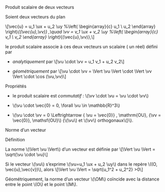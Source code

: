 Produit scalaire de deux vecteurs

Soient deux vecteurs du plan

\\[\vec{u} = u_1 \ux + u_2 \uy
%\left( \begin{array}{c} u_1 \\ u_2 \end{array} \right)_{(\vec{u},\vv)}
,\quad
\vv = v_1 \ux + v_2 \uy
%\left( \begin{array}{c} v_1 \\ v_2 \end{array} \right)_{(\vec{u},\vv)},\\]

le produit scalaire associe à ces deux vecteurs un scalaire ( un réel)
défini par

-   *analytiquement* par \\[\vu \cdot \vv = u_1 v_1 + u_2 v_2\\]

-   *géométriquement* par
    \\[\vu \cdot \vv = \Vert \vu \Vert \cdot \Vert \vv \Vert \cdot \cos (\vu,\vv)\\]

Propriétés

-   le produit scalaire est *commutatif* :
    \\(\vv \cdot \vu = \vu \cdot \vv\\)

-   \\(\vu \cdot \vec{0} = 0\, \forall \vu \in \mathbb{R}^3\\)

-   \\(\vu \cdot \vv = 0 \Leftrightarrow \{ \vu = \vec{0}\} \, \mathrm{OU}\, \{\vv = \vec{0}\}\, \mathsf{OU}\\)
    {\\(\vu\\) et \\(\vv\\) orthogonaux\\(\}\\).

Norme d’un vecteur

Définition

La norme \\(\Vert \vu \Vert\\) d’un vecteur est définie par
\\[\Vert \vu \Vert = \sqrt{\vu \cdot \vu}\\]

Si le vecteur \\(\vu\\) s’exprime \\(\vu=u_1 \ux + u_2 \uy\\) dans le
repère \\((O, \vec{u},\vec{v})\\), alors
\\[\Vert \vu \Vert = \sqrt{u_1^2 + u_2^2} >0\\]

Géométriquement, la norme d’un vecteur \\(\OM\\) coïncide avec la
distance entre le point \\(O\\) et le point \\(M\\).
